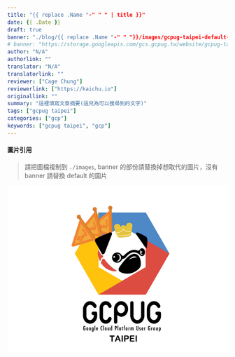 ```yaml
---
title: "{{ replace .Name "-" " " | title }}"
date: {{ .Date }}
draft: true
banner: "./blog/{{ replace .Name "-" " "}}/images/gcpug-taipei-default-banner.jpg"
# banner: "https://storage.googleapis.com/gcs.gcpug.tw/website/gcpug-taipei-default-banner.jpg"
author: "N/A"
authorlink: ""
translator: "N/A"
translatorlink: ""
reviewer: ["Cage Chung"]
reviewerlink: ["https://kaichu.io"]
originallink: ""
summary: "這裡填寫文章摘要(這兒為可以搜尋到的文字)"
tags: ["gcpug taipei"]
categories: ["gcp"]
keywords: ["gcpug taipei", "gcp"]
---
```


#### 圖片引用
> 請把圖檔複制到 `./images`, banner 的部份請替換掉想取代的圖片，沒有 banner 請替換 default 的圖片

![](./images/gcpug-taipei-default-banner.jpg)